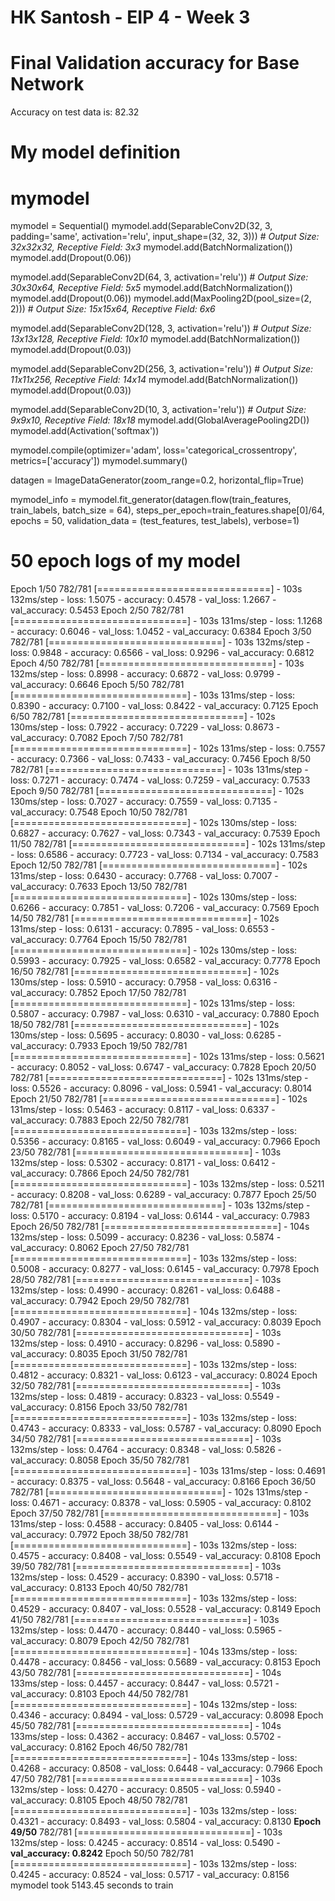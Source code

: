 # HK Santosh - EIP 4 - Week 3

# Final Validation accuracy for Base Network
Accuracy on test data is: 82.32

# My model definition
# mymodel
mymodel = Sequential()
mymodel.add(SeparableConv2D(32, 3, padding='same', activation='relu', input_shape=(32, 32, 3)))  # *Output Size: 32x32x32, Receptive Field: 3x3*
mymodel.add(BatchNormalization())
mymodel.add(Dropout(0.06))

mymodel.add(SeparableConv2D(64, 3, activation='relu')) # *Output Size: 30x30x64, Receptive Field: 5x5*
mymodel.add(BatchNormalization())
mymodel.add(Dropout(0.06))
mymodel.add(MaxPooling2D(pool_size=(2, 2))) # *Output Size: 15x15x64, Receptive Field: 6x6*

mymodel.add(SeparableConv2D(128, 3, activation='relu')) # *Output Size: 13x13x128, Receptive Field: 10x10*
mymodel.add(BatchNormalization())
mymodel.add(Dropout(0.03))

mymodel.add(SeparableConv2D(256, 3, activation='relu')) # *Output Size: 11x11x256, Receptive Field: 14x14*
mymodel.add(BatchNormalization())
mymodel.add(Dropout(0.03))

mymodel.add(SeparableConv2D(10, 3, activation='relu')) # *Output Size: 9x9x10, Receptive Field: 18x18*
mymodel.add(GlobalAveragePooling2D())
mymodel.add(Activation('softmax'))

mymodel.compile(optimizer='adam', loss='categorical_crossentropy', metrics=['accuracy'])
mymodel.summary()


datagen = ImageDataGenerator(zoom_range=0.2, horizontal_flip=True)

mymodel_info = mymodel.fit_generator(datagen.flow(train_features, train_labels, batch_size = 64), steps_per_epoch=train_features.shape[0]/64,
                                 epochs = 50, validation_data = (test_features, test_labels), verbose=1)


# 50 epoch logs of my model
Epoch 1/50
782/781 [==============================] - 103s 132ms/step - loss: 1.5075 - accuracy: 0.4578 - val_loss: 1.2667 - val_accuracy: 0.5453
Epoch 2/50
782/781 [==============================] - 103s 131ms/step - loss: 1.1268 - accuracy: 0.6046 - val_loss: 1.0452 - val_accuracy: 0.6384
Epoch 3/50
782/781 [==============================] - 103s 132ms/step - loss: 0.9848 - accuracy: 0.6566 - val_loss: 0.9296 - val_accuracy: 0.6812
Epoch 4/50
782/781 [==============================] - 103s 132ms/step - loss: 0.8998 - accuracy: 0.6872 - val_loss: 0.9799 - val_accuracy: 0.6646
Epoch 5/50
782/781 [==============================] - 103s 131ms/step - loss: 0.8390 - accuracy: 0.7100 - val_loss: 0.8422 - val_accuracy: 0.7125
Epoch 6/50
782/781 [==============================] - 102s 130ms/step - loss: 0.7922 - accuracy: 0.7229 - val_loss: 0.8673 - val_accuracy: 0.7082
Epoch 7/50
782/781 [==============================] - 102s 131ms/step - loss: 0.7557 - accuracy: 0.7366 - val_loss: 0.7433 - val_accuracy: 0.7456
Epoch 8/50
782/781 [==============================] - 103s 131ms/step - loss: 0.7271 - accuracy: 0.7474 - val_loss: 0.7259 - val_accuracy: 0.7533
Epoch 9/50
782/781 [==============================] - 102s 130ms/step - loss: 0.7027 - accuracy: 0.7559 - val_loss: 0.7135 - val_accuracy: 0.7548
Epoch 10/50
782/781 [==============================] - 102s 130ms/step - loss: 0.6827 - accuracy: 0.7627 - val_loss: 0.7343 - val_accuracy: 0.7539
Epoch 11/50
782/781 [==============================] - 102s 131ms/step - loss: 0.6586 - accuracy: 0.7723 - val_loss: 0.7134 - val_accuracy: 0.7583
Epoch 12/50
782/781 [==============================] - 102s 131ms/step - loss: 0.6430 - accuracy: 0.7768 - val_loss: 0.7007 - val_accuracy: 0.7633
Epoch 13/50
782/781 [==============================] - 102s 130ms/step - loss: 0.6266 - accuracy: 0.7851 - val_loss: 0.7206 - val_accuracy: 0.7569
Epoch 14/50
782/781 [==============================] - 102s 131ms/step - loss: 0.6131 - accuracy: 0.7895 - val_loss: 0.6553 - val_accuracy: 0.7764
Epoch 15/50
782/781 [==============================] - 102s 130ms/step - loss: 0.5993 - accuracy: 0.7925 - val_loss: 0.6582 - val_accuracy: 0.7778
Epoch 16/50
782/781 [==============================] - 102s 130ms/step - loss: 0.5910 - accuracy: 0.7958 - val_loss: 0.6316 - val_accuracy: 0.7852
Epoch 17/50
782/781 [==============================] - 102s 131ms/step - loss: 0.5807 - accuracy: 0.7987 - val_loss: 0.6310 - val_accuracy: 0.7880
Epoch 18/50
782/781 [==============================] - 102s 130ms/step - loss: 0.5695 - accuracy: 0.8030 - val_loss: 0.6285 - val_accuracy: 0.7933
Epoch 19/50
782/781 [==============================] - 102s 131ms/step - loss: 0.5621 - accuracy: 0.8052 - val_loss: 0.6747 - val_accuracy: 0.7828
Epoch 20/50
782/781 [==============================] - 102s 131ms/step - loss: 0.5526 - accuracy: 0.8096 - val_loss: 0.5941 - val_accuracy: 0.8014
Epoch 21/50
782/781 [==============================] - 102s 131ms/step - loss: 0.5463 - accuracy: 0.8117 - val_loss: 0.6337 - val_accuracy: 0.7883
Epoch 22/50
782/781 [==============================] - 103s 132ms/step - loss: 0.5356 - accuracy: 0.8165 - val_loss: 0.6049 - val_accuracy: 0.7966
Epoch 23/50
782/781 [==============================] - 103s 132ms/step - loss: 0.5302 - accuracy: 0.8171 - val_loss: 0.6412 - val_accuracy: 0.7866
Epoch 24/50
782/781 [==============================] - 103s 132ms/step - loss: 0.5211 - accuracy: 0.8208 - val_loss: 0.6289 - val_accuracy: 0.7877
Epoch 25/50
782/781 [==============================] - 103s 132ms/step - loss: 0.5170 - accuracy: 0.8194 - val_loss: 0.6144 - val_accuracy: 0.7983
Epoch 26/50
782/781 [==============================] - 104s 132ms/step - loss: 0.5099 - accuracy: 0.8236 - val_loss: 0.5874 - val_accuracy: 0.8062
Epoch 27/50
782/781 [==============================] - 103s 132ms/step - loss: 0.5008 - accuracy: 0.8277 - val_loss: 0.6145 - val_accuracy: 0.7978
Epoch 28/50
782/781 [==============================] - 103s 132ms/step - loss: 0.4990 - accuracy: 0.8261 - val_loss: 0.6488 - val_accuracy: 0.7942
Epoch 29/50
782/781 [==============================] - 104s 132ms/step - loss: 0.4907 - accuracy: 0.8304 - val_loss: 0.5912 - val_accuracy: 0.8039
Epoch 30/50
782/781 [==============================] - 103s 132ms/step - loss: 0.4910 - accuracy: 0.8296 - val_loss: 0.5890 - val_accuracy: 0.8035
Epoch 31/50
782/781 [==============================] - 103s 132ms/step - loss: 0.4812 - accuracy: 0.8321 - val_loss: 0.6123 - val_accuracy: 0.8024
Epoch 32/50
782/781 [==============================] - 103s 132ms/step - loss: 0.4819 - accuracy: 0.8323 - val_loss: 0.5549 - val_accuracy: 0.8156
Epoch 33/50
782/781 [==============================] - 103s 132ms/step - loss: 0.4743 - accuracy: 0.8333 - val_loss: 0.5787 - val_accuracy: 0.8090
Epoch 34/50
782/781 [==============================] - 103s 132ms/step - loss: 0.4764 - accuracy: 0.8348 - val_loss: 0.5826 - val_accuracy: 0.8058
Epoch 35/50
782/781 [==============================] - 103s 131ms/step - loss: 0.4691 - accuracy: 0.8375 - val_loss: 0.5648 - val_accuracy: 0.8166
Epoch 36/50
782/781 [==============================] - 102s 131ms/step - loss: 0.4671 - accuracy: 0.8378 - val_loss: 0.5905 - val_accuracy: 0.8102
Epoch 37/50
782/781 [==============================] - 103s 131ms/step - loss: 0.4588 - accuracy: 0.8405 - val_loss: 0.6144 - val_accuracy: 0.7972
Epoch 38/50
782/781 [==============================] - 103s 132ms/step - loss: 0.4575 - accuracy: 0.8408 - val_loss: 0.5549 - val_accuracy: 0.8108
Epoch 39/50
782/781 [==============================] - 103s 132ms/step - loss: 0.4529 - accuracy: 0.8390 - val_loss: 0.5718 - val_accuracy: 0.8133
Epoch 40/50
782/781 [==============================] - 103s 132ms/step - loss: 0.4529 - accuracy: 0.8407 - val_loss: 0.5528 - val_accuracy: 0.8149
Epoch 41/50
782/781 [==============================] - 103s 132ms/step - loss: 0.4470 - accuracy: 0.8440 - val_loss: 0.5965 - val_accuracy: 0.8079
Epoch 42/50
782/781 [==============================] - 104s 133ms/step - loss: 0.4478 - accuracy: 0.8456 - val_loss: 0.5689 - val_accuracy: 0.8153
Epoch 43/50
782/781 [==============================] - 104s 133ms/step - loss: 0.4457 - accuracy: 0.8447 - val_loss: 0.5721 - val_accuracy: 0.8103
Epoch 44/50
782/781 [==============================] - 104s 132ms/step - loss: 0.4346 - accuracy: 0.8494 - val_loss: 0.5729 - val_accuracy: 0.8098
Epoch 45/50
782/781 [==============================] - 104s 133ms/step - loss: 0.4362 - accuracy: 0.8467 - val_loss: 0.5702 - val_accuracy: 0.8162
Epoch 46/50
782/781 [==============================] - 104s 133ms/step - loss: 0.4268 - accuracy: 0.8508 - val_loss: 0.6448 - val_accuracy: 0.7966
Epoch 47/50
782/781 [==============================] - 103s 132ms/step - loss: 0.4270 - accuracy: 0.8505 - val_loss: 0.5940 - val_accuracy: 0.8105
Epoch 48/50
782/781 [==============================] - 103s 132ms/step - loss: 0.4321 - accuracy: 0.8493 - val_loss: 0.5804 - val_accuracy: 0.8130
**Epoch 49/50**
782/781 [==============================] - 103s 132ms/step - loss: 0.4245 - accuracy: 0.8514 - val_loss: 0.5490 - **val_accuracy: 0.8242**
Epoch 50/50
782/781 [==============================] - 103s 132ms/step - loss: 0.4245 - accuracy: 0.8524 - val_loss: 0.5717 - val_accuracy: 0.8156
mymodel took 5143.45 seconds to train